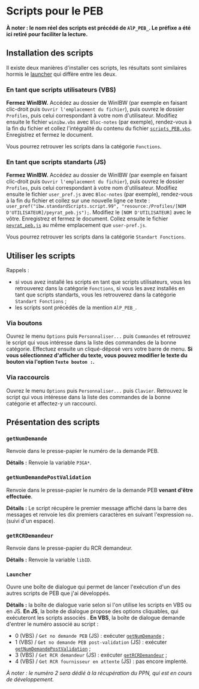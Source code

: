 # Scripts pour le PEB

__À noter : le nom réel des scripts est précédé de `AlP_PEB_`. Le préfixe a été ici retiré pour faciliter la lecture.__

## Installation des scripts

Il existe deux manières d'installer ces scripts, les résultats sont similaires hormis le [launcher](https://github.com/Alban-Peyrat/Scripts-WinIBW/blob/main/PEB.md#launcher) qui diffère entre les deux. 

### En tant que scripts utilisateurs (VBS)

__Fermez WinIBW.__
Accédez au dossier de WinIBW (par exemple en faisant clic-droit puis `Ouvrir l'emplacement du fichier`), puis ouvrez le dossier `Profiles`, puis celui correspondant à votre nom d'utilisateur.
Modifiez ensuite le fichier `winibw.vbs` avec `Bloc-notes` (par exemple), rendez-vous à la fin du fichier et collez l'intégralité du contenu du fichier [`scripts_PEB.vbs`](https://github.com/Alban-Peyrat/Scripts-WinIBW/blob/main/scripts_PEB.vbs).
Enregistrez et fermez le document.

Vous pourrez retrouver les scripts dans la catégorie `Fonctions`.

### En tant que scripts standarts (JS)

__Fermez WinIBW.__
Accédez au dossier de WinIBW (par exemple en faisant clic-droit puis `Ouvrir l'emplacement du fichier`), puis ouvrez le dossier `Profiles`, puis celui correspondant à votre nom d'utilisateur.
Modifiez ensuite le fichier `user_pref.js` avec `Bloc-notes` (par exemple), rendez-vous à la fin du fichier et collez sur une nouvelle ligne ce texte : `user_pref("ibw.standardScripts.script.99", "resource:/Profiles/[NOM D'UTILISATEUR]/peyrat_peb.js");`.
Modifiez le `[NOM D'UTILISATEUR]` avec le vôtre.
Enregistrez et fermez le document.
Collez ensuite le fichier [`peyrat_peb.js`](https://github.com/Alban-Peyrat/Scripts-WinIBW/blob/main/peyrat_peb.vbs) au même emplacement que `user-pref.js`.

Vous pourrez retrouver les scripts dans la catégorie `Standart Fonctions`.

## Utiliser les scripts

Rappels :
* si vous avez installé les scripts en tant que scripts utilisateurs, vous les retrouverez dans la catégorie `Fonctions`, si vous les avez installés en tant que scripts standarts, vous les retrouverez dans la catégorie `Standart Fonctions` ;
* les scripts sont précédés de la mention `AlP_PEB_`.


### Via boutons

Ouvrez le menu `Options` puis `Personnaliser...` puis `Commandes` et retrouvez le script qui vous intéresse dans la liste des commandes de la bonne catégorie.
Effectuez ensuite un cliqué-déposé vers votre barre de menu.
__Si vous sélectionnez d'afficher du texte, vous pouvez modifier le texte du bouton via l'option `Texte bouton :`.__

### Via raccourcis

Ouvrez le menu `Options` puis `Personnaliser...` puis `Clavier`.
Retrouvez le script qui vous intéresse dans la liste des commandes de la bonne catégorie et affectez-y un raccourci.

## Présentation des scripts

### `getNumDemande`

Renvoie dans le presse-papier le numéro de la demande PEB.

__Détails :__ Renvoie la variable `P3GA*`.

### `getNumDemandePostValidation`

Renvoie dans le presse-papier le numéro de la demande PEB __venant d'être effectuée__.

__Détails :__ Le script récupère le premier message affiché dans la barre des messages et renvoie les dix premiers caractères en suivant l'expression `no.` (suivi d'un espace).

### `getRCRDemandeur`

Renvoie dans le presse-papier du RCR demandeur.

__Détails :__ Renvoie la variable `libID`.

### `Launcher`

Ouvre une boîte de dialogue qui permet de lancer l'exécution d'un des autres scripts de PEB que j'ai développés.

__Détails :__ la boîte de dialogue varie selon si l'on utilise les scripts en VBS ou en JS. __En JS__, la boite de dialogue propose des options cliquables, qui exécuteront les scripts associés . __En VBS__, la boîte de dialogue demande d'entrer le numéro associé au script :
  * 0 (VBS) / `Get no demande PEB` (JS) : exécuter [`getNumDemande`](https://github.com/Alban-Peyrat/Scripts-WinIBW/blob/main/PEB.md#getnumdemande) ;
  * 1 (VBS) / `Get no demande PEB post-validation` (JS) : exécuter [`getNumDemandePostValidation`](https://github.com/Alban-Peyrat/Scripts-WinIBW/blob/main/PEB.md#getnumdemandepostvalidation) ;
  * 3 (VBS) / `Get RCR demandeur` (JS) : exécuter [`getRCRDemandeur`](https://github.com/Alban-Peyrat/Scripts-WinIBW/blob/main/PEB.md#getrcrdemandeur) ;
  * 4 (VBS) / `Get RCR fournisseur en attente` (JS) : pas encore implenté.

_À noter : le numéro 2 sera dédié à la récupération du PPN, qui est en cours de développement._
